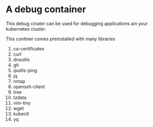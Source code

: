 # A debug container

This debug cinater can be used for debugging applications ain your kubernetes cluster.

This continer comes preinstalled with many libraries

1. ca-certificates 
1. curl 
1. dnsutils 
1. git 
1. iputils-ping 
1. jq 
1. nmap 
1. openssh-client 
1. tree 
1. tzdata 
1. vim-tiny 
1. wget 
1. kubectl
1. yq

